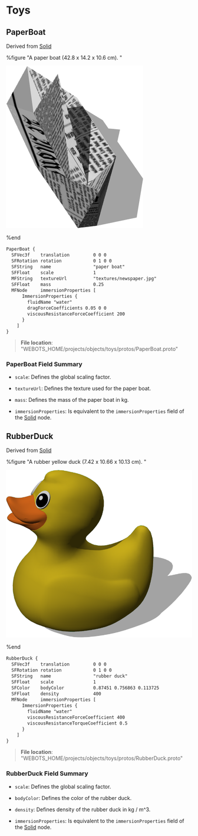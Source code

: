 # Toys

## PaperBoat

Derived from [Solid](../reference/solid.md)

%figure "A paper boat (42.8 x 14.2 x 10.6 cm).
"

![PaperBoat](images/objects/toys/PaperBoat/model.png)

%end

```
PaperBoat {
  SFVec3f    translation         0 0 0
  SFRotation rotation            0 1 0 0
  SFString   name                "paper boat"
  SFFloat    scale               1                         
  MFString   textureUrl          "textures/newspaper.jpg"  
  SFFloat    mass                0.25                      
  MFNode     immersionProperties [                         
      ImmersionProperties {
        fluidName "water"
        dragForceCoefficients 0.05 0 0
        viscousResistanceForceCoefficient 200
      }
    ]
}
```

> **File location**: "WEBOTS\_HOME/projects/objects/toys/protos/PaperBoat.proto"

### PaperBoat Field Summary

- `scale`: Defines the global scaling factor.

- `textureUrl`: Defines the texture used for the paper boat.

- `mass`: Defines the mass of the paper boat in kg.

- `immersionProperties`: Is equivalent to the `immersionProperties` field of the [Solid](../reference/solid.md) node.

## RubberDuck

Derived from [Solid](../reference/solid.md)

%figure "A rubber yellow duck (7.42 x 10.66 x 10.13 cm).
"

![RubberDuck](images/objects/toys/RubberDuck/model.png)

%end

```
RubberDuck {
  SFVec3f    translation         0 0 0
  SFRotation rotation            0 1 0 0
  SFString   name                "rubber duck"
  SFFloat    scale               1                          
  SFColor    bodyColor           0.87451 0.756863 0.113725  
  SFFloat    density             400                        
  MFNode     immersionProperties [                          
      ImmersionProperties {
        fluidName "water"
        viscousResistanceForceCoefficient 400
        viscousResistanceTorqueCoefficient 0.5
      }
    ]
}
```

> **File location**: "WEBOTS\_HOME/projects/objects/toys/protos/RubberDuck.proto"

### RubberDuck Field Summary

- `scale`: Defines the global scaling factor.

- `bodyColor`: Defines the color of the rubber duck.

- `density`: Defines density of the rubber duck in kg / m^3.

- `immersionProperties`: Is equivalent to the `immersionProperties` field of the [Solid](../reference/solid.md) node.

